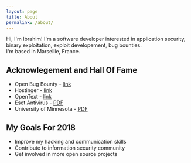 ```yaml
---
layout: page
title: About
permalink: /about/
---
```


Hi, I'm Ibrahim! I'm a software developer interested in application security, binary exploitation, exploit developement, bug bounties.  
I'm based in Marseille, France. 

## Acknowlegement and Hall Of Fame 
- Open Bug Bounty - [link](https://www.openbugbounty.org/researchers/ibrahim_draidia/certificate/)
- Hostinger - [link](https://www.hostinger.com/wall-of-fame)
- OpenText - [link](https://www.opentext.com/who-we-are/copyright-information/security-acknowledgements )
- Eset Antivirus - [PDF](https://static.ibrahimdraidia.com/public/files/acknowledgements/2017/acknowledgement_ESET.pdf)
- University of Minnesota - [PDF](https://static.ibrahimdraidia.com/public/files/acknowledgements/2017/acknowledgement_university_of_minnesota.pdf)

## My Goals For 2018
- Improve my hacking and communication skills
- Contribute to information security community
- Get involved in more open source projects
